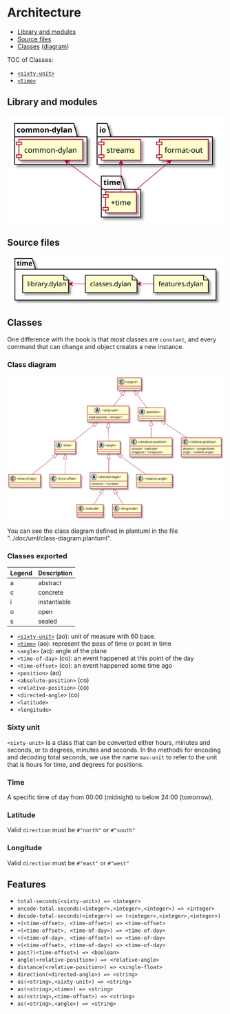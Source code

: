 # Architecture

- [Library and modules](#library-and-modules)
- [Source files](#source-files)
- [Classes](#classes) ([diagram](#class-diagram)) 

TOC of Classes:

- [`<sixty-unit>`](#sixty-unit)
- [`<time>`](#time)

## Library and modules

![Library diagram](./img/library.svg)

## Source files

![Deployment diagram](./img/deployment.svg)

## Classes

One difference with the book is that most classes are `constant`, and
every command that can change and object creates a new instance.

### Class diagram

![Class diagram](./img/class-diagram.svg)

You can see the class diagram defined in plantuml in the file
"../doc/uml/class-diagram.plantuml".

### Classes exported

| Legend | Description  |
| :--    | :--          |
| a      | abstract     |
| c      | concrete     |
| i      | instantiable |
| o      | open         |
| s      | sealed       |

- [`<sixty-unit>`](#sixty-unit) (ao): unit of measure with 60 base.                           
- [`<time>`](#time) (ao): represent the pass of time or point in time             
- `<angle>` (ao): angle of the plane                                      
- `<time-of-day>` (co): an event happened at this point of the day              
- `<time-offset>` (co): an event happened some time ago
- `<position>` (ao)
- `<absolute-position>` (co)
- `<relative-position>` (co)
- `<directed-angle>` (co)
- `<latitude>`
- `<longitude>`

### Sixty unit

`<sixty-unit>` is a class that can be converted either hours, minutes
and seconds, or to degrees, minutes and seconds. In the methods for
encoding and decoding total seconds, we use the name `max-unit` to
refer to the unit that is hours for time, and degrees for positions.

### Time

A specific time of day from 00:00 (midnight) to below 24:00
(tomorrow).

### Latitude

Valid `direction` must be `#"north"` or `#"south"`

### Longitude

Valid `direction` must be `#"east"` or `#"west"`

## Features

- `total-seconds(<sixty-unit>) => <integer>`
- `encode-total-seconds(<integer>,<integer>,<integer>) => <integer>`
- `decode-total-seconds(<integer>) => (<integer>,<integer>,<integer>)`
- `+(<time-offset>, <time-offset>) => <time-offset>`
- `+(<time-offset>, <time-of-day>) => <time-of-day>`
- `+(<time-of-day>, <time-offset>) => <time-of-day>`
- `+(<time-offset>, <time-of-day>) => <time-of-day>`
- `past?(<time-offset>) => <boolean>`
- `angle(<relative-position>) => <relative-angle>`
- `distance(<relative-position>) => <single-float>`
- `direction(<directed-angle>) => <string>`
- `as(<string>,<sixty-unit>) => <string>`
- `as(<string>,<time>) => <string>`
- `as(<string>,<time-offset>) => <string>`
- `as(<string>,<angle>) => <string>`